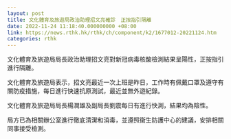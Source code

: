 ```yaml
---
layout: post
title: 文化體育及旅遊局政治助理招文亮確診　正按指引隔離
date: 2022-11-24 11:18:40.000000000 +08:00
link: https://news.rthk.hk/rthk/ch/component/k2/1677012-20221124.htm
categories: rthk
---
```


文化體育及旅遊局局長政治助理招文亮對新冠病毒核酸檢測結果呈陽性，正按指引進行隔離。

文化體育及旅遊局表示，招文亮最近一次上班是昨日，工作時有佩戴口罩及遵守有關防疫措施，每日進行快速抗原測試，最近並無外遊紀錄。 

文化體育及旅遊局局長楊潤雄及副局長劉震每日有進行快測，結果均為陰性。

局方已為相關辦公室進行徹底清潔和消毒，並遵照衞生防護中心的建議，安排相關同事接受檢測。

